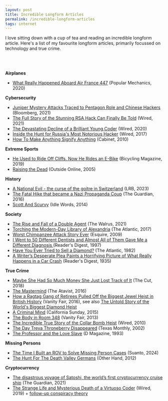 ```yaml
---
layout: post
title: Incredible Longform Articles
permalink: /incredible-longform-articles
tags: internet
---
```


I love sitting down with a cup of tea and reading an incredible longform article. Here's a list of my favourite longform articles, primarily focussed on technology and true crime.

<br /><br />

**Airplanes**

- [What Really Happened Aboard Air France 447](https://www.popularmechanics.com/flight/a3115/what-really-happened-aboard-air-france-447-6611877) (Popular Mechanics, 2020)


**Cybersecurity**

- [Juniper Mystery Attacks Traced to Pentagon Role and Chinese Hackers](https://www.bloomberg.com/news/features/2021-09-02/juniper-mystery-attacks-traced-to-pentagon-role-and-chinese-hackers) (Bloomberg, 2021)
- [The Full Story of the Stunning RSA Hack Can Finally Be Told](https://www.wired.com/story/the-full-story-of-the-stunning-rsa-hack-can-finally-be-told/) (Wired, 2021)
- [The Devastating Decline of a Brilliant Young Coder](https://www.wired.com/story/lee-holloway-devastating-decline-brilliant-young-coder/) (Wired, 2020)
- [Inside the Hunt for Russia's Most Notorious Hacker](https://www.wired.com/2017/03/russian-hacker-spy-botnet/) (Wired, 2017)
- [How To Make Anything Signify Anything](http://www.cabinetmagazine.org/issues/40/sherman.php) (Cabinet, 2010)


**Extreme Sports**

- [He Used to Ride Off Cliffs. Now He Rides an E-Bike](https://www.bicycling.com/culture/a28186407/paul-basagoitia-bike/) (Bicycling Magazine, 2019)
- [Raising the Dead](https://www.outsideonline.com/1922711/raising-dead) (Outside Online, 2005)


**History**

- [A National Evil - the curse of the goitre in Switzerland](https://www.lrb.co.uk/the-paper/v45/n23/jonah-goodman/a-national-evil) (LRB, 2023)
- [The Fatal Hike that became a Nazi Propaganda Coup](https://www.theguardian.com/world/2016/jul/06/fatal-hike-became-nazi-propaganda-coup) (The Guardian, 2016)
- [Scott And Scurvy](https://idlewords.com/2010/03/scott_and_scurvy.htm) (Idle Words, 2014)


**Society**

- [The Rise and Fall of a Double Agent](https://thewalrus.ca/the-rise-and-fall-of-a-double-agent/) (The Walrus, 2021)
- [Torching the Modern-Day Library of Alexandria](https://www.theatlantic.com/technology/archive/2017/04/the-tragedy-of-google-books/523320/) (The Atlantic, 2017)
- [Worst Chimpanzee Attack Story Ever](https://www.esquire.com/news-politics/a5609/chimpanzee-attack-0409/) (Esquire, 2009)
- [I Went to 50 Different Dentists and Almost All of Them Gave Me a Different Diagnosis ](https://www.rd.com/article/how-honest-are-dentists/) (Reader's Digest, 1997)
- [Have You Ever Tried to Sell a Diamond?](https://www.theatlantic.com/magazine/archive/1982/02/have-you-ever-tried-to-sell-a-diamond/304575/) (The Atlantic, 1982)
- [A Writer’s Desperate Plea Paints a Horrifying Picture of What Really Happens in a Car Crash](https://www.rd.com/article/reckless-driving/) (Reader's Digest, 1935)


**True Crime**

- [Maybe She Had So Much Money She Just Lost Track of It](https://www.thecut.com/2018/05/how-anna-delvey-tricked-new-york.html) (The Cut, 2018)
- [The Mastermind](https://magazine.atavist.com/the-mastermind) (The Atavist, 2016)
- [How a Ragtag Gang of Retirees Pulled Off the Biggest Jewel Heist in British History](https://www.vanityfair.com/culture/2016/03/biggest-jewel-heist-in-british-history) (Vanity Fair, 2016), see also [The Untold Story of the World's Biggest Diamond Heist](https://www.wired.com/2009/03/ff-diamonds-2/)
- [A Criminal Mind](https://story.californiasunday.com/joel-dreyer-criminal-psychiatrist) (California Sunday, 2015)
- [The Body in Room 348](https://www.vanityfair.com/culture/2013/05/true-crime-elegante-hotel-texas-murder) (Vanity Fair, 2013)
- [The Incredible True Story of the Collar Bomb Heist](https://www.wired.com/2010/12/ff-collarbomb/) (Wired, 2010)
- [The Day Treva Throneberry Disappeared](https://www.texasmonthly.com/true-crime/the-day-treva-throneberry-disappeared/) (Texas Monthly, 2002)
- [The Professor and the Love Slave](https://www.dmagazine.com/publications/d-magazine/1993/february/the-professor-and-the-love-slave/) (D Magazine, 1993)


**Missing Persons**

- [The Time I Built an ROV to Solve Missing Person Cases](https://suanto.com/2024/06/06/the-time-I-built-an-ROV-01/) (Suanto, 2024)
- [The Hunt For The Death Valley Germans](https://www.otherhand.org/home-page/search-and-rescue/the-hunt-for-the-death-valley-germans/) (Other Hand, 2012)


**Cryptocurrency**

- [The disastrous voyage of Satoshi, the world’s first cryptocurrency cruise ship](https://www.theguardian.com/news/2021/sep/07/disastrous-voyage-satoshi-cryptocurrency-cruise-ship-seassteading) (The Guardian, 2021)
- [The Strange Life and Mysterious Death of a Virtuoso Coder](https://www.wired.com/story/strange-life-mysterious-death-of-virtuoso-coder/) (Wired, 2019) + [follow-up conspiracy theory](https://github.com/zack-bitcoin/amoveo-docs/blob/master//other_blockchains/tessr.md)

